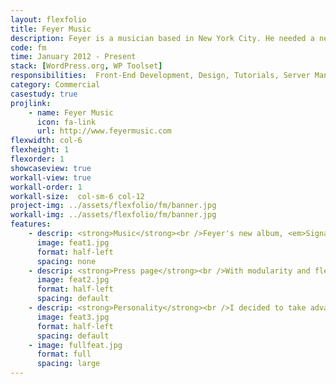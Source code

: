 ```yaml
---
layout: flexfolio
title: Feyer Music
description: Feyer is a musician based in New York City. He needed a new website to coincide with the release of his first full album.
code: fm
time: January 2012 - Present
stack: [WordPress.org, WP Toolset]
responsibilities:  Front-End Development, Design, Tutorials, Server Management
category: Commercial
casestudy: true
projlink:
    - name: Feyer Music
      icon: fa-link
      url: http://www.feyermusic.com
flexwidth: col-6
flexheight: 1
flexorder: 1
showcaseview: true
workall-view: true
workall-order: 1
workall-size:  col-sm-6 col-12
project-img: ../assets/flexfolio/fm/banner.jpg
workall-img: ../assets/flexfolio/fm/banner.jpg
features:
    - descrip: <strong>Music</strong><br />Feyer's new album, <em>Signals Internalized</em>, was a primary focus of his career as well as the website's branding. I added an easy way for fans to listen and then stream or buy the album officially.
      image: feat1.jpg
      format: half-left
      spacing: none
    - descrip: <strong>Press page</strong><br />With modularity and flexibility in mind, the Press page has a front-end design that works with any content thrown into it. It also has a simplified and specialized backend workflow, making it easy for Feyer to edit.
      image: feat2.jpg
      format: half-left
      spacing: default
    - descrip: <strong>Personality</strong><br />I decided to take advantage of Feyer's frequent use of Instagram by adding his Instagram feed on the website. It's the perfect way to allow fans to get to know him while keeping the website updated with new content regularly.
      image: feat3.jpg
      format: half-left
      spacing: default
    - image: fullfeat.jpg
      format: full
      spacing: large
---
```

